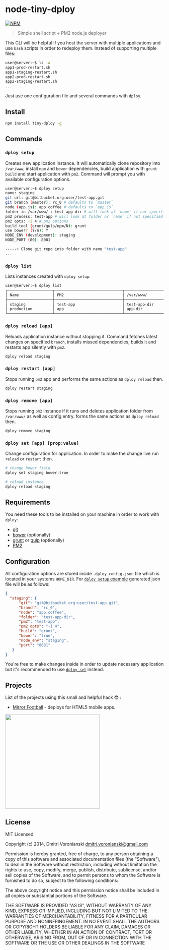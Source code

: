 # node-tiny-dploy

[![NPM](https://nodei.co/npm/tiny-dploy.png?downloads=true&downloadRank=true)](https://nodei.co/npm/tiny-dploy/)

> Simple shell script + PM2 node.js deployer

This CLI will be helpful if you host the server with multiple applications and use `bash` scripts in order to redeploy them. Instead of supporting multiple files:

```bash
user@server:~$ ls -a
app1-prod-restart.sh
app1-staging-restart.sh
app2-prod-restart.sh
app2-staging-restart.sh
...
```

Just use one configuration file and several commands with `dploy`.

## Install

```bash
npm install tiny-dploy -g
```

## Commands

### ``dploy setup``

Creates new application instance. It will automatically clone repository into `/var/www`, install `npm` and `bower` dependencies, build application with `grunt build` and start application with `pm2`. Command will prompt you with available configuration options.

```bash
user@server:~$ dploy setup
name: staging
git url: git@bitbucket.org:user/test-app.git
git branch (master): rc_0 # defaults to `master`
node (app.js): app.coffee # defaults to `app.js`
folder in /var/www/ : test-app-dir # will look at `name` if not specified
pm2 process: test-app # will look at folder or `name` if not specified
pm2 opts: -i 4 # pm2 options
build tool (grunt/gulp/npm/N): grunt
use bower? (Y/n): Y
NODE_ENV (development): staging
NODE_PORT (80): 8081

-----> Clone git repo into folder with name "test-app"
...
```

### ``dploy list``

Lists instances created with `dploy setup`.

```bash
user@server:~$ dploy list
┌────────────────────┬──────────────────────────────┬──────────────────────────────┐
│ Name               │ PM2                          │ /var/www/                    │
├────────────────────┼──────────────────────────────┼──────────────────────────────┤
│ staging            │ test-app                     │ test-app-dir                 │
│ production         │ app                          │ app-dir                      │
└────────────────────┴──────────────────────────────┴──────────────────────────────┘
```

### ``dploy reload [app]``

Reloads application instance without stopping it. Command fetches latest changes on specified `branch`, installs missed dependencies, builds it and restarts app silently with `pm2`.

```bash
dploy reload staging
```

### ``dploy restart [app]``

Stops running `pm2` app and performs the same actions as `dploy reload` then.

```bash
dploy restart staging
```

### ``dploy remove [app]``

Stops running `pm2` instance if it runs and deletes application folder from `/var/www/` as well as config entry.
forms the same actions as `dploy reload` then.

```bash
dploy remove staging
```

### ``dploy set [app] [prop:value]``

Change configuration for application. In order to make the change live run `reload` or `restart` then.

```bash
# change bower field
dploy set staging bower:true

# reload instance
dploy reload staging
```

## Requirements

You need these tools to be installed on your machine in order to work with `dploy`:

- [git](http://git-scm.com/downloads)
- [bower](http://bower.io) (optionally)
- [grunt](http://gruntjs.com) or [gulp](http://gulpjs.com/) (optionally)
- [PM2](https://github.com/Unitech/pm2)

## Configuration

All configuration options are stored inside `.dploy_config.json` file which is located in your systems `HOME_DIR`. For [`dploy setup` example](https://github.com/voronianski/node-tiny-dploy#dploy-setup) generated json file will be as follows:

```json
{
  "staging": {
      "git": "git@bitbucket.org:user/test-app.git",
      "branch": "rc_0",
      "node": "app.coffee",
      "folder": "test-app-dir",
      "pm2": "test-app",
      "pm2 opts": "-i 4",
      "build": "grunt",
      "bower": "true",
      "node_env": "staging",
      "port": "8081"
   }
}
```

You're free to make changes inside in order to update necessary application but it's recommended to use [`dploy set`](https://github.com/voronianski/node-tiny-dploy#dploy-set-app-propvalue) instead.

## Projects

List of the projects using this small and helpful hack :sunglasses: :

- [Mirror Football](http://www.mirror.co.uk/sport/football) - deploys for HTML5 mobile apps.

[<img src="https://dl.dropboxusercontent.com/u/100463011/mirrorfootball.jpg" width="300">](http://m.mirrorfootball.com)

## License

MIT Licensed

Copyright (c) 2014, Dmitri Voronianski [dmitri.voronianski@gmail.com](mailto:dmitri.voronianski@gmail.com)

Permission is hereby granted, free of charge, to any person obtaining a copy of this software and associated documentation files (the "Software"), to deal in the Software without restriction, including without limitation the rights to use, copy, modify, merge, publish, distribute, sublicense, and/or sell copies of the Software, and to permit persons to whom the Software is furnished to do so, subject to the following conditions:

The above copyright notice and this permission notice shall be included in all copies or substantial portions of the Software.

THE SOFTWARE IS PROVIDED "AS IS", WITHOUT WARRANTY OF ANY KIND, EXPRESS OR IMPLIED, INCLUDING BUT NOT LIMITED TO THE WARRANTIES OF MERCHANTABILITY, FITNESS FOR A PARTICULAR PURPOSE AND NONINFRINGEMENT. IN NO EVENT SHALL THE AUTHORS OR COPYRIGHT HOLDERS BE LIABLE FOR ANY CLAIM, DAMAGES OR OTHER LIABILITY, WHETHER IN AN ACTION OF CONTRACT, TORT OR OTHERWISE, ARISING FROM, OUT OF OR IN CONNECTION WITH THE SOFTWARE OR THE USE OR OTHER DEALINGS IN THE SOFTWARE
